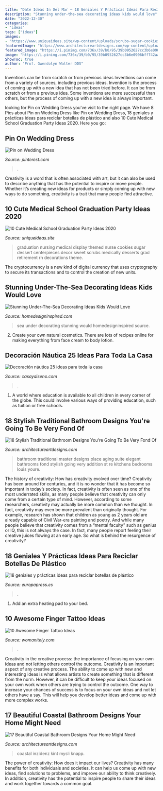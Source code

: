 ```yaml
---
title: "Date Ideas In Del Mar ~ 18 Geniales Y Prácticas Ideas Para Reciclar Botellas De Plástico"
description: "Stunning under-the-sea decorating ideas kids would love"
date: "2022-12-30"
categories:
- "ideas"
tags: ["ideas"]
images:
- "https://www.uniqueideas.site/wp-content/uploads/scrubs-sugar-cookies-on-medically-themed-dessert-display.jpg"
featuredImage: "https://www.architectureartdesigns.com/wp-content/uploads/2015/11/18-Stylish-Traditional-Bathroom-Designs-Youre-Going-To-Be-Very-Fond-Of-9.jpg"
featured_image: "https://i.pinimg.com/736x/39/b0/95/39b0952627cc3b6e0906bff742aa51fd.jpg"
image: "https://i.pinimg.com/736x/39/b0/95/39b0952627cc3b6e0906bff742aa51fd.jpg"
ShowToc: true
author: "Prof. Gwendolyn Walter DDS"
---
```



Inventions can be from scratch or from previous ideas
Inventions can come from a variety of sources, including previous ideas. Invention is the process of coming up with a new idea that has not been tried before. It can be from scratch or from a previous idea. Some inventions are more successful than others, but the process of coming up with a new idea is always important.

	

		
looking for Pin on Wedding Dress you've visit to the right page. We have 8 Pics about Pin on Wedding Dress like Pin on Wedding Dress, 18 geniales y prácticas ideas para reciclar botellas de plástico and also 10 Cute Medical School Graduation Party Ideas 2020. Here you go:
		
    
## Pin On Wedding Dress

<img loading=lazy src="https://i.pinimg.com/736x/39/b0/95/39b0952627cc3b6e0906bff742aa51fd.jpg" onerror="this.onerror=null;this.src='https://tse2.mm.bing.net/th?id=OIP.S03WQDf-CTjPjyU4CaT-8wAAAA&amp;pid=15.1';" alt="Pin on Wedding Dress">

_Source: pinterest.com_

>. 

	

Creativity is a word that is often associated with art, but it can also be used to describe anything that has the potential to inspire or move people. Whether it’s creating new ideas for products or simply coming up with new ways to do something, creativity is a trait that many people find attractive.

    
## 10 Cute Medical School Graduation Party Ideas 2020

<img loading=lazy src="https://www.uniqueideas.site/wp-content/uploads/scrubs-sugar-cookies-on-medically-themed-dessert-display.jpg" onerror="this.onerror=null;this.src='https://tse4.mm.bing.net/th?id=OIP.8Q5qjDvOKcc4yjcNKg9H7wHaJ4&amp;pid=15.1';" alt="10 Cute Medical School Graduation Party Ideas 2020">

_Source: uniqueideas.site_

>graduation nursing medical display themed nurse cookies sugar dessert centerpieces decor sweet scrubs medically desserts grad retirement rn decorations theme. 

	

The cryptocurrency is a new kind of digital currency that uses cryptography to secure its transactions and to control the creation of new units.

    
## Stunning Under-The-Sea Decorating Ideas Kids Would Love

<img loading=lazy src="http://www.homedesigninspired.com/wp-content/uploads/2017/06/under-the-sea-decorating-inspiration-6-1-2.jpg" onerror="this.onerror=null;this.src='https://tse4.mm.bing.net/th?id=OIP.5IfXx8wsFnhdZ2EQ9l_TXQHaNJ&amp;pid=15.1';" alt="Stunning Under-The-Sea Decorating Ideas Kids Would Love">

_Source: homedesigninspired.com_

>sea under decorating stunning would homedesigninspired source. 

	

2. Create your own natural cosmetics. There are lots of recipes online for making everything from face cream to body lotion.

    
## Decoración Náutica 25 Ideas Para Toda La Casa

<img loading=lazy src="https://casaydiseno.com/wp-content/uploads/2015/06/DIY-vela-decorativa-estilo-nautico-estrellas-mar.jpg" onerror="this.onerror=null;this.src='https://tse1.mm.bing.net/th?id=OIP.hGJbrm_T1lIzkTKrAIbmRQHaHI&amp;pid=15.1';" alt="Decoración náutica 25 ideas para toda la casa">

_Source: casaydiseno.com_

>. 

	

1. A world where education is available to all children in every corner of the globe. This could involve various ways of providing education, such as tuition or free schools. 

    
## 18 Stylish Traditional Bathroom Designs You&#039;re Going To Be Very Fond Of

<img loading=lazy src="https://www.architectureartdesigns.com/wp-content/uploads/2015/11/18-Stylish-Traditional-Bathroom-Designs-Youre-Going-To-Be-Very-Fond-Of-9.jpg" onerror="this.onerror=null;this.src='https://tse4.mm.bing.net/th?id=OIP.0uysrjLn7Js37WBdJio-WwAAAA&amp;pid=15.1';" alt="18 Stylish Traditional Bathroom Designs You&#039;re Going To Be Very Fond Of">

_Source: architectureartdesigns.com_

>bathroom traditional master designs place aging suite elegant bathrooms fond stylish going very addition st re kitchens bedrooms louis youre. 

	

The history of creativity: How has creativity evolved over time?
Creativity has been around for centuries, and it is no wonder that it has become so important in today’s society. In fact, creativity is often seen as one of the most underrated skills, as many people believe that creativity can only come from a certain type of mind. However, according to some researchers, creativity may actually be more common than we thought. In fact, creativity may even be more prevalent than originally thought. For example, research has shown that children as young as 2 years old are already capable of Civil War-era painting and poetry. And while many people believe that creativity comes from a “mental faculty” such as genius or IQ, this is not always the case. In fact, many people report feeling their creative juices flowing at an early age. So what is behind the resurgence of creativity?

    
## 18 Geniales Y Prácticas Ideas Para Reciclar Botellas De Plástico

<img loading=lazy src="https://img.europapress.es/fotoweb/fotonoticia_20160422123546-16041677839_1200.jpg" onerror="this.onerror=null;this.src='https://tse4.mm.bing.net/th?id=OIP.1e9CmIcaIciiNG-VYBFhMwHaK5&amp;pid=15.1';" alt="18 geniales y prácticas ideas para reciclar botellas de plástico">

_Source: europapress.es_

>. 

	

1. Add an extra heating pad to your bed.

    
## 10 Awesome Finger Tattoo Ideas

<img loading=lazy src="https://womanitely.com/wp-content/uploads/2016/03/Tiny-palm-tree.jpg" onerror="this.onerror=null;this.src='https://tse1.mm.bing.net/th?id=OIP.WuprmGyyK3HlpfDTR-A1ogHaLH&amp;pid=15.1';" alt="10 Awesome Finger Tattoo Ideas">

_Source: womanitely.com_

>. 

	

Creativity in the creative process: the importance of focusing on your own ideas and not letting others control the outcome.
Creativity is an important aspect of any creative process. The ability to come up with new and interesting ideas is what allows artists to create something that is different from the norm. However, it can be difficult to keep your ideas focused on your own work when others are trying to control the outcome. One way to increase your chances of success is to focus on your own ideas and not let others have a say. This will help you develop better ideas and come up with more complex works.

    
## 17 Beautiful Coastal Bathroom Designs Your Home Might Need

<img loading=lazy src="https://www.architectureartdesigns.com/wp-content/uploads/2015/05/17-Beautiful-Coastal-Bathroom-Designs-Your-Home-Might-Need-11.jpg" onerror="this.onerror=null;this.src='https://tse2.mm.bing.net/th?id=OIP.7vzOIHAZYaNhorYMYBFG_AHaLH&amp;pid=15.1';" alt="17 Beautiful Coastal Bathroom Designs Your Home Might Need">

_Source: architectureartdesigns.com_

>coastal inzidenz kint mysli knapp. 

	

The power of creativity: How does it impact our lives?
Creativity has many benefits for both individuals and societies. It can help us come up with new ideas, find solutions to problems, and improve our ability to think creatively. In addition, creativity has the potential to inspire people to share their ideas and work together towards a common goal.

